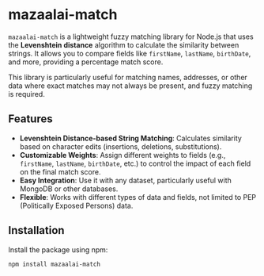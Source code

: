 # mazaalai-match

`mazaalai-match` is a lightweight fuzzy matching library for Node.js that uses the **Levenshtein distance** algorithm to calculate the similarity between strings. It allows you to compare fields like `firstName`, `lastName`, `birthDate`, and more, providing a percentage match score.

This library is particularly useful for matching names, addresses, or other data where exact matches may not always be present, and fuzzy matching is required.

## Features

- **Levenshtein Distance-based String Matching**: Calculates similarity based on character edits (insertions, deletions, substitutions).
- **Customizable Weights**: Assign different weights to fields (e.g., `firstName`, `lastName`, `birthDate`, etc.) to control the impact of each field on the final match score.
- **Easy Integration**: Use it with any dataset, particularly useful with MongoDB or other databases.
- **Flexible**: Works with different types of data and fields, not limited to PEP (Politically Exposed Persons) data.

## Installation

Install the package using npm:

```bash
npm install mazaalai-match
```
